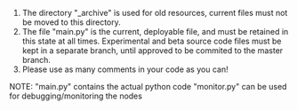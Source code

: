1. The directory "_archive" is used for old resources, current files must not be moved to this directory.
2. The file "main.py" is the current, deployable file, and must be retained in this state at all times. Experimental and beta source
code files must be kept in a separate branch, until approved to be commited to the master branch.
3. Please use as many comments in your code as you can!

NOTE:
    "main.py" contains the actual python code
    "monitor.py" can be used for debugging/monitoring the nodes
